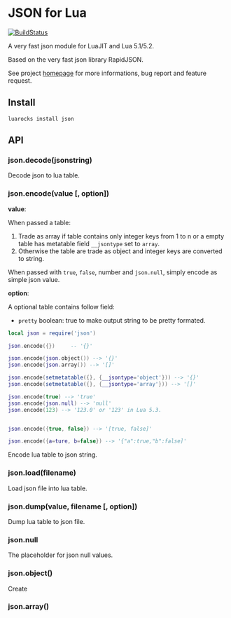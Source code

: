 # JSON for Lua

[![BuildStatus](https://travis-ci.org/xpol/json.png)][1]

[1]:https://travis-ci.org/xpol/json

A very fast json module for LuaJIT and Lua 5.1/5.2.

Based on the very fast json library RapidJSON.

See project [homepage](https://github.com/xpol/json) for more informations,
bug report and feature request.

## Install

    luarocks install json

## API

### json.decode(jsonstring)

Decode json to lua table.

### json.encode(value [, option])

**value**:

When passed a table:

1. Trade as array if table contains only integer keys from 1 to n or a empty table has metatable field `__jsontype` set to `array`.
2. Otherwise the table are trade as object and integer keys are converted to string.

When passed with `true`, `false`, number and `json.null`, simply encode as simple json value.

**option**:

A optional table contains follow field:

* `pretty` boolean: true to make output string to be pretty formated.


```Lua
local json = require('json')

json.encode({})     -- '{}'

json.encode(json.object()) --> '{}'
json.encode(json.array()) --> '[]'

json.encode(setmetatable({}, {__jsontype='object'})) --> '{}'
json.encode(setmetatable({}, {__jsontype='array'})) --> '[]'

json.encode(true) --> 'true'
json.encode(json.null) --> 'null'
json.encode(123) --> '123.0' or '123' in Lua 5.3.


json.encode({true, false}) --> '[true, false]'

json.encode({a=ture, b=false}) --> '{"a":true,"b":false]'

```

Encode lua table to json string.

### json.load(filename)

Load json file into lua table.


### json.dump(value, filename [, option])

Dump lua table to json file.

### json.null

The placeholder for json null values.

### json.object()

Create

### json.array()
